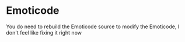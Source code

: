 # Emoticode

You do need to rebuild the Emoticode source to modify the Emoticode, I don't feel like fixing it right now
